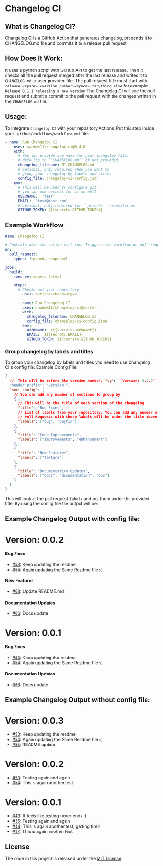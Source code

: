 # Changelog CI


## What is Changelog CI?

Changelog CI is a GitHub Action that generates changelog, 
prepends it to CHANGELOG.md file and commits it to a release pull request


## How Does It Work:

It uses a python script with GitHub API to get the last release.
Then it checks all the pull request merged after the last release and
writes it to ``CHANGELOG.md`` or user provided file.
The pull request title must start with ``release <space> <version_number><space> *anything else``
for example: ``Release 0.1.1 releasing a new version``
The Changelog CI will see the pull request and submit a commit to the pull request
with the changes written in the ``CHANGELOG.md`` file.


## Usage:

To integrate ``Changelog CI`` with your repository Actions,
Put this step inside your ``.github/workflows/workflow.yml`` file:

```yaml
- name: Run Changelog CI
    uses: saadmk11/changelog-ci@0.4.0
    with:
      # You can provide any name for your changelog file,
      # defaults to ``CHANGELOG.md`` if not provided.
      changelog_filename: MY_CHANGELOG.md
      # optional, only required when you want to
      # group your changelog by labels and titles
      config_file: changelog-ci-config.json
    env:
      # This will be used to configure git
      # you can use secrets for it as well
      USERNAME:  'test'
      EMAIL:  'test@test.com'
      # optional, only required for ``private`` repositories
      GITHUB_TOKEN: ${{secrets.GITHUB_TOKEN}}
```


## Example Workflow

```yaml
name: Changelog CI

# Controls when the action will run. Triggers the workflow on pull request
on:
  pull_request:
    types: [opened, reopened]

jobs:
  build:
    runs-on: ubuntu-latest

    steps:
      # Checks-out your repository
      - uses: actions/checkout@v2

      - name: Run Changelog CI
        uses: saadmk11/changelog-ci@master
        with:
          changelog_filename: CHANGELOG.md
          config_file: changelog-ci-config.json
        env:
          USERNAME:  ${{secrets.USERNAME}}
          EMAIL:  ${{secrets.EMAIL}}
          GITHUB_TOKEN: ${{secrets.GITHUB_TOKEN}}
```


### Group changelog by labels and titles

To group your changelog by labels and titles you need to use
Changelog CI's config file. Example Config File:

```json
{
  //  This will be before the version number. "eg": ``Version: 0.0.2``
  "header_prefix": "Version:",
  "sort_config": [
    // You can add any number of sections to group by
    {
      // This will be the title of each section of the changelog
      "title": "Bug Fixes",
      // List of labels from your repository. You can add any number of labels
      // Pull Requests with these labels will be under the title above
      "labels": ["bug", "bugfix"]
    },
    {
      "title": "Code Improvements",
      "labels": ["improvements", "enhancement"]
    },
    {
      "title": "New Features",
      "labels": ["feature"]
    },
    {
      "title": "Documentation Updates",
      "labels": ["docs", "documentation", "doc"]
    }
  ]
}
```

This will look at the pull request ``labels`` and put them under the provided title.
By using the config file the output will be:

## Example Changelog Output with config file:


Version: 0.0.2
==============

#### Bug Fixes

* [#53](https://github.com/test/test/pull/57): Keep updating the readme
* [#54](https://github.com/test/test/pull/56): Again updating the Same Readme file :(

#### New Features

* [#68](https://github.com/test/test/pull/68): Update README.md

#### Documentation Updates

* [#66](https://github.com/test/test/pull/66): Docs update


Version: 0.0.1
==============

#### Bug Fixes

* [#53](https://github.com/test/test/pull/57): Keep updating the readme
* [#54](https://github.com/test/test/pull/56): Again updating the Same Readme file :(

#### Documentation Updates

* [#66](https://github.com/test/test/pull/66): Docs update


## Example Changelog Output without config file:

Version: 0.0.3
==============

* [#53](https://github.com/test/test/pull/57): Keep updating the readme
* [#54](https://github.com/test/test/pull/56): Again updating the Same Readme file :(
* [#55](https://github.com/test/test/pull/55): README update


Version: 0.0.2
==============

* [#53](https://github.com/test/test/pull/53): Testing again and again
* [#54](https://github.com/test/test/pull/54): This is again another test


Version: 0.0.1
==============

* [#43](https://github.com/test/test/pull/43): It feels like testing never ends :(
* [#35](https://github.com/test/test/pull/35): Testing again and again
* [#44](https://github.com/test/test/pull/44): This is again another test, getting tired
* [#37](https://github.com/test/test/pull/37): This is again another test


## License

The code in this project is released under the [MIT License](LICENSE).

